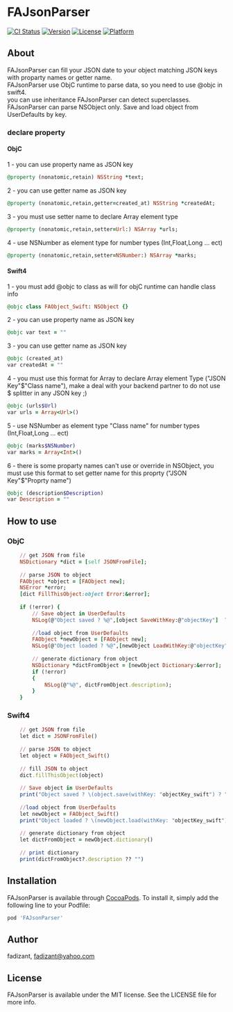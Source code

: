 

# FAJsonParser

[![CI Status](http://img.shields.io/travis/fadizant/FAJsonParser.svg?style=flat)](https://travis-ci.org/fadizant/FAJsonParser)
[![Version](https://img.shields.io/cocoapods/v/FAJsonParser.svg?style=flat)](http://cocoapods.org/pods/FAJsonParser)
[![License](https://img.shields.io/cocoapods/l/FAJsonParser.svg?style=flat)](http://cocoapods.org/pods/FAJsonParser)
[![Platform](https://img.shields.io/cocoapods/p/FAJsonParser.svg?style=flat)](http://cocoapods.org/pods/FAJsonParser)

## About

FAJsonParser can fill your JSON date to your object matching JSON keys with proparty names or getter name.  
FAJsonParser use ObjC runtime to parse data, so you need to use @objc in swift4.  
you can use inheritance FAJsonParser can detect superclasses.   
FAJsonParser can parse NSObject only.
Save and load object from UserDefaults by key.

### declare property

#### ObjC
1 - you can use property name as JSON key               
```ruby
@property (nonatomic,retain) NSString *text;  
 ``` 
2 - you can use getter name as JSON key               
```ruby
@property (nonatomic,retain,getter=created_at) NSString *createdAt; 
  ```
3 - you must use setter name to declare Array element type  
```ruby
@property (nonatomic,retain,setter=Url:) NSArray *urls; 
  ```
4 - use NSNumber as element type for number types (Int,Float,Long ... ect)  
```ruby
@property (nonatomic,retain,setter=NSNumber:) NSArray *marks; 
```
#### Swift4
1 - you must add @objc to class as will for objC runtime can handle class info  
```ruby
@objc class FAObject_Swift: NSObject {}
```
2 - you can use property name as JSON key               
```ruby
@objc var text = "" 
  ```
3 - you can use getter name as JSON key               
```ruby
@objc (created_at)
var createdAt = ""
  ```
4 - you must use this format for Array to declare Array element Type ("JSON Key"$"Class name"), make a deal with your backend partner to do not use $ splitter in any JSON key ;)   
```ruby
@objc (urls$Url)
var urls = Array<Url>()
  ```
5 - use NSNumber as element type "Class name" for number types (Int,Float,Long ... ect)   
```ruby
@objc (marks$NSNumber)
var marks = Array<Int>()
```
6 - there is some proparty names can't use or override in NSObject, you must use this format to set getter name for this proprty ("JSON Key"$"Proprty name")  
```ruby
@objc (description$Description)
var Description = ""
```
## How to use

### ObjC
```ruby
    // get JSON from file
    NSDictionary *dict = [self JSONFromFile];
    
    // parse JSON to object
    FAObject *object = [FAObject new];
    NSError *error;
    [dict FillThisObject:object Error:&error];
    
    if (!error) {
        // Save object in UserDefaults
        NSLog(@"Object saved ? %@",[object SaveWithKey:@"objectKey"]  ? @"YES" : @"NO");
        
        //load object from UserDefaults
        FAObject *newObject = [FAObject new];
        NSLog(@"Object loaded ? %@",[newObject LoadWithKey:@"objectKey"]  ? @"YES" : @"NO");
        
        // generate dictionary from object
        NSDictionary *dictFromObject = [newObject Dictionary:&error];
        if (!error)
        {
            NSLog(@"%@", dictFromObject.description);
        }
    }
```

### Swift4
```ruby
    // get JSON from file
    let dict = JSONFromFile()
    
    // parse JSON to object
    let object = FAObject_Swift()
    
    // fill JSON to object
    dict.fillThisObject(object)
    
    // Save object in UserDefaults
    print("Object saved ? \(object.save(withKey: "objectKey_swift") ? "True" : "False")")
    
    //load object from UserDefaults
    let newObject = FAObject_Swift()
    print("Object loaded ? \(newObject.load(withKey: "objectKey_swift") ? "True" : "False")")
    
    // generate dictionary from object
    let dictFromObject = newObject.dictionary()
    
    // print dictionary
    print(dictFromObject?.description ?? "")
```
## Installation

FAJsonParser is available through [CocoaPods](http://cocoapods.org). To install
it, simply add the following line to your Podfile:

```ruby
pod 'FAJsonParser'
```

## Author

fadizant, fadizant@yahoo.com

## License

FAJsonParser is available under the MIT license. See the LICENSE file for more info.

